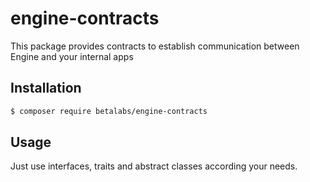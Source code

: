 # engine-contracts
This package provides contracts to establish communication between
Engine and your internal apps

## Installation
```bash
$ composer require betalabs/engine-contracts
```

## Usage
Just use interfaces, traits and abstract classes according your needs.